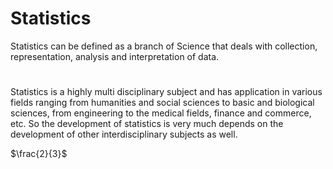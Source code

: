 # Statistics
Statistics can be defined as a branch of Science that deals with collection, representation, analysis and interpretation of data.
# 
Statistics is a highly multi disciplinary subject and has application in various fields ranging from humanities and social sciences to basic and biological sciences, from engineering to the medical fields, finance and commerce, etc. So the development of statistics is very much depends on the development of other interdisciplinary subjects as well.

$\frac{2}{3}$
